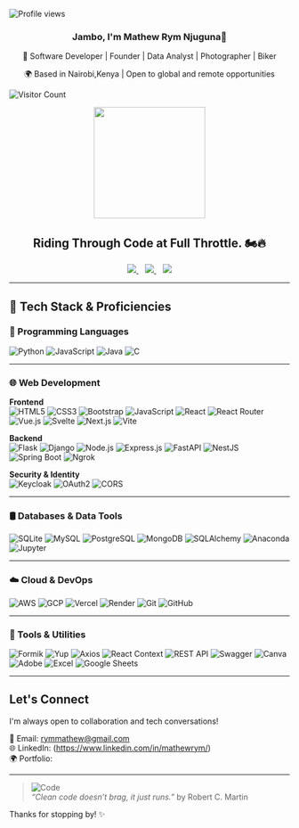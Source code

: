                                                                                                                                                                 
![Profile views](https://profile-counter.glitch.me/Mathew-Rym/count.svg) 
<h3 align="center">Jambo, I'm Mathew Rym Njuguna👋</h3>


<p align="center"> 
🎯 Software Developer | Founder | Data Analyst | Photographer | Biker
  </p>
<p align="center"> 
🌍 Based in Nairobi,Kenya | Open to global and remote opportunities
</p>

![Visitor Count](https://hits.seeyoufarm.com/api/count/incr/badge.svg?url=https://github.com/Mathew-Rym&count_bg=%2379C83D&title_bg=%23555555&icon=github.svg&icon_color=%23E7E7E7&title=visitors&edge_flat=false)



<p align="center">
  <img src="https://media.giphy.com/media/v1.Y2lkPWVjZjA1ZTQ3cDA4ZW81dThwdWtlcWhmZ3RhOHByd3RkMHdicjNqNmx5NGQ0cjE3byZlcD12MV9naWZzX3JlbGF0ZWQmY3Q9Zw/OYbOUgrQR85orq8O1f/giphy.gif" width="200" />
</p>


<h2 align="center"> Riding Through Code at Full Throttle. 🏍️🔥</h2>


<p align="center">
  <a href="mailto:rymmathew@gmail.com">
    <img src="https://img.shields.io/badge/Email-rymmathew@gmail.com-D14836?style=for-the-badge&logo=gmail&logoColor=white" />
  </a>
  &nbsp;&nbsp;
  <a href="https://www.linkedin.com/in/mathewrym/">
    <img src="https://img.shields.io/badge/LinkedIn-Mathew%20Rym-0077B5?style=for-the-badge&logo=linkedin&logoColor=white" />
  </a>
  &nbsp;&nbsp;
  <a href="YOUR_PORTFOLIO_LINK_HERE">
    <img src="https://img.shields.io/badge/Portfolio-Visit-blueviolet?style=for-the-badge&logo=google-chrome&logoColor=white" />
  </a>
</p>

---
## 🚀 Tech Stack & Proficiencies

### 🧠 Programming Languages  
![Python](https://img.shields.io/badge/-Python-3776AB?logo=python&logoColor=white)  ![JavaScript](https://img.shields.io/badge/-JavaScript-F7DF1E?logo=javascript&logoColor=black)  ![Java](https://img.shields.io/badge/-Java-007396?logo=java&logoColor=white)  ![C](https://img.shields.io/badge/-C-A8B9CC?logo=c&logoColor=white)  

---
### 🌐 Web Development  

**Frontend**  
![HTML5](https://img.shields.io/badge/-HTML5-E34F26?logo=html5&logoColor=white)  ![CSS3](https://img.shields.io/badge/-CSS3-1572B6?logo=css3&logoColor=white)  ![Bootstrap](https://img.shields.io/badge/-Bootstrap-7952B3?logo=bootstrap&logoColor=white)  ![JavaScript](https://img.shields.io/badge/-JavaScript-F7DF1E?logo=javascript&logoColor=black)  ![React](https://img.shields.io/badge/-React-61DAFB?logo=react&logoColor=black)  ![React Router](https://img.shields.io/badge/-ReactRouter-CA4245?logo=reactrouter&logoColor=white)  ![Vue.js](https://img.shields.io/badge/-Vue.js-4FC08D?logo=vue.js&logoColor=white)  ![Svelte](https://img.shields.io/badge/-Svelte-FF3E00?logo=svelte&logoColor=white)  ![Next.js](https://img.shields.io/badge/-Next.js-000000?logo=next.js&logoColor=white)  ![Vite](https://img.shields.io/badge/-Vite-646CFF?logo=vite&logoColor=white)

**Backend**  
![Flask](https://img.shields.io/badge/-Flask-000000?logo=flask&logoColor=white)  ![Django](https://img.shields.io/badge/-Django-092E20?logo=django&logoColor=white)  ![Node.js](https://img.shields.io/badge/-Node.js-339933?logo=node.js&logoColor=white)  ![Express.js](https://img.shields.io/badge/-Express.js-000000?logo=express&logoColor=white)  ![FastAPI](https://img.shields.io/badge/-FastAPI-009688?logo=fastapi&logoColor=white)  ![NestJS](https://img.shields.io/badge/-NestJS-E0234E?logo=nestjs&logoColor=white)  ![Spring Boot](https://img.shields.io/badge/-Spring%20Boot-6DB33F?logo=spring-boot&logoColor=white)  ![Ngrok](https://img.shields.io/badge/-ngrok-1F1F1F?logo=ngrok&logoColor=white)

**Security & Identity**  
![Keycloak](https://img.shields.io/badge/-Keycloak-0075A8?logo=keycloak&logoColor=white)  ![OAuth2](https://img.shields.io/badge/-OAuth2-00ADEF?logo=oauth&logoColor=white)  ![CORS](https://img.shields.io/badge/-CORS-0033A0?style=flat&logo=airplayaudio&logoColor=white)

---
### 🛢️ Databases & Data Tools  
![SQLite](https://img.shields.io/badge/-SQLite-003B57?logo=sqlite&logoColor=white)  ![MySQL](https://img.shields.io/badge/-MySQL-4479A1?logo=mysql&logoColor=white)  ![PostgreSQL](https://img.shields.io/badge/-PostgreSQL-336791?logo=postgresql&logoColor=white)  ![MongoDB](https://img.shields.io/badge/-MongoDB-47A248?logo=mongodb&logoColor=white)  ![SQLAlchemy](https://img.shields.io/badge/-SQLAlchemy-CB2C2F?logo=python&logoColor=white)  ![Anaconda](https://img.shields.io/badge/-Anaconda-44A833?logo=anaconda&logoColor=white)  ![Jupyter](https://img.shields.io/badge/-Jupyter-F37626?logo=jupyter&logoColor=white)

---
### ☁️ Cloud & DevOps  
![AWS](https://img.shields.io/badge/-AWS-232F3E?logo=amazon-aws&logoColor=white)  ![GCP](https://img.shields.io/badge/-Google%20Cloud-4285F4?logo=google-cloud&logoColor=white)  ![Vercel](https://img.shields.io/badge/-Vercel-000000?logo=vercel&logoColor=white)  ![Render](https://img.shields.io/badge/-Render-46E3B7?logo=render&logoColor=black)  ![Git](https://img.shields.io/badge/-Git-F05032?logo=git&logoColor=white)  ![GitHub](https://img.shields.io/badge/-GitHub-181717?logo=github&logoColor=white)

---
### 🧰 Tools & Utilities  
![Formik](https://img.shields.io/badge/-Formik-3D4E5E?logo=formik&logoColor=white)  ![Yup](https://img.shields.io/badge/-Yup-0C7CD5?logo=dependabot&logoColor=white) ![Axios](https://img.shields.io/badge/-Axios-5A29E4?logo=axios&logoColor=white)  ![React Context](https://img.shields.io/badge/-React_Context-61DAFB?logo=react&logoColor=black)  ![REST API](https://img.shields.io/badge/-REST%20API-02569B?logo=openapiinitiative&logoColor=white)  ![Swagger](https://img.shields.io/badge/-Swagger-85EA2D?logo=swagger&logoColor=black)  ![Canva](https://img.shields.io/badge/-Canva-00C4CC?logo=canva&logoColor=white)  ![Adobe](https://img.shields.io/badge/-Adobe-FF0000?logo=adobe&logoColor=white)  ![Excel](https://img.shields.io/badge/-Excel-217346?logo=microsoft-excel&logoColor=white)  ![Google Sheets](https://img.shields.io/badge/-Google%20Sheets-34A853?logo=google-sheets&logoColor=white)

---
##  Let's Connect

I'm always open to collaboration and tech conversations!

📧 Email: [rymmathew@gmail.com](mailto:rymmathew@gmail.com)  
🌐 LinkedIn: (https://www.linkedin.com/in/mathewrym/)  
🌍 Portfolio:


---
> ![Code](https://img.shields.io/badge/-Code%20Wisdom-4CAF50?style=flat-square&logo=markdown)  
> *“Clean code doesn’t brag, it just runs.”*  by  Robert C. Martin



Thanks for stopping by! ✨


<!--
**Mathew-Rym/Mathew-Rym** is a ✨ _special_ ✨ repository because its `README.md` (this file) appears on your GitHub profile.

Here are some ideas to get you started:

- 🔭 I’m currently working on ...
- 🌱 I’m currently learning ...
- 👯 I’m looking to collaborate on ...
- 🤔 I’m looking for help with ...
- 💬 Ask me about ...
- 📫 How to reach me: ...
- 😄 Pronouns: ...
- ⚡ Fun fact: ...
-->
